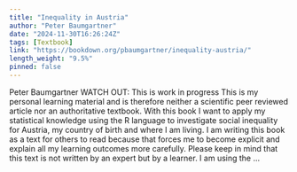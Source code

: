 ```yaml
---
title: "Inequality in Austria"
author: "Peter Baumgartner"
date: "2024-11-30T16:26:24Z"
tags: [Textbook]
link: "https://bookdown.org/pbaumgartner/inequality-austria/"
length_weight: "9.5%"
pinned: false
---
```


Peter Baumgartner WATCH OUT: This is work in progress This is my personal learning material and is therefore neither a scientific peer reviewed article nor an authoritative textbook. With this book I want to apply my statistical knowledge using the R language to investigate social inequality for Austria, my country of birth and where I am living. I am writing this book as a text for others to read because that forces me to become explicit and explain all my learning outcomes more carefully. Please keep in mind that this text is not written by an expert but by a learner. I am using the ...
